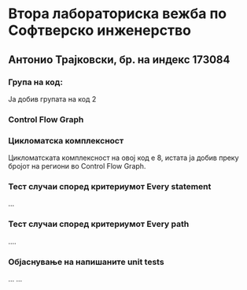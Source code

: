 <h1>Втора лабораториска вежба по Софтверско инженерство</h1>
<h2>Антонио Трајковски, бр. на индекс 173084</h2>
<h3>Група на код:</h3>
<p>Ја добив групата на код 2</p>
<h3>Control Flow Graph</h3>

<h3>Цикломатска комплексност</h3>
<p>Цикломатската комплексност на овој код е 8, истата ја добив преку бројот на региони во Control Flow Graph.</p>
<h3>Тест случаи според критериумот Every statement</h3>
...

<h3>Тест случаи според критериумот Every path</h3>
....

<h3>Објаснување на напишаните unit tests</h3>
... ...
